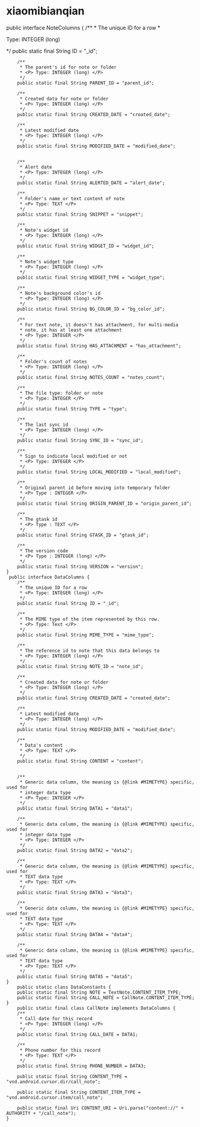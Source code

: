 # xiaomibianqian
public interface NoteColumns {
        /**
         * The unique ID for a row
         * <P> Type: INTEGER (long) </P>
         */
        public static final String ID = "_id";

        /**
         * The parent's id for note or folder
         * <P> Type: INTEGER (long) </P>
         */
        public static final String PARENT_ID = "parent_id";

        /**
         * Created data for note or folder
         * <P> Type: INTEGER (long) </P>
         */
        public static final String CREATED_DATE = "created_date";

        /**
         * Latest modified date
         * <P> Type: INTEGER (long) </P>
         */
        public static final String MODIFIED_DATE = "modified_date";


        /**
         * Alert date
         * <P> Type: INTEGER (long) </P>
         */
        public static final String ALERTED_DATE = "alert_date";

        /**
         * Folder's name or text content of note
         * <P> Type: TEXT </P>
         */
        public static final String SNIPPET = "snippet";

        /**
         * Note's widget id
         * <P> Type: INTEGER (long) </P>
         */
        public static final String WIDGET_ID = "widget_id";

        /**
         * Note's widget type
         * <P> Type: INTEGER (long) </P>
         */
        public static final String WIDGET_TYPE = "widget_type";

        /**
         * Note's background color's id
         * <P> Type: INTEGER (long) </P>
         */
        public static final String BG_COLOR_ID = "bg_color_id";

        /**
         * For text note, it doesn't has attachment, for multi-media
         * note, it has at least one attachment
         * <P> Type: INTEGER </P>
         */
        public static final String HAS_ATTACHMENT = "has_attachment";

        /**
         * Folder's count of notes
         * <P> Type: INTEGER (long) </P>
         */
        public static final String NOTES_COUNT = "notes_count";

        /**
         * The file type: folder or note
         * <P> Type: INTEGER </P>
         */
        public static final String TYPE = "type";

        /**
         * The last sync id
         * <P> Type: INTEGER (long) </P>
         */
        public static final String SYNC_ID = "sync_id";

        /**
         * Sign to indicate local modified or not
         * <P> Type: INTEGER </P>
         */
        public static final String LOCAL_MODIFIED = "local_modified";

        /**
         * Original parent id before moving into temporary folder
         * <P> Type : INTEGER </P>
         */
        public static final String ORIGIN_PARENT_ID = "origin_parent_id";

        /**
         * The gtask id
         * <P> Type : TEXT </P>
         */
        public static final String GTASK_ID = "gtask_id";

        /**
         * The version code
         * <P> Type : INTEGER (long) </P>
         */
        public static final String VERSION = "version";
    }
     public interface DataColumns {
        /**
         * The unique ID for a row
         * <P> Type: INTEGER (long) </P>
         */
        public static final String ID = "_id";

        /**
         * The MIME type of the item represented by this row.
         * <P> Type: Text </P>
         */
        public static final String MIME_TYPE = "mime_type";

        /**
         * The reference id to note that this data belongs to
         * <P> Type: INTEGER (long) </P>
         */
        public static final String NOTE_ID = "note_id";

        /**
         * Created data for note or folder
         * <P> Type: INTEGER (long) </P>
         */
        public static final String CREATED_DATE = "created_date";

        /**
         * Latest modified date
         * <P> Type: INTEGER (long) </P>
         */
        public static final String MODIFIED_DATE = "modified_date";

        /**
         * Data's content
         * <P> Type: TEXT </P>
         */
        public static final String CONTENT = "content";


        /**
         * Generic data column, the meaning is {@link #MIMETYPE} specific, used for
         * integer data type
         * <P> Type: INTEGER </P>
         */
        public static final String DATA1 = "data1";

        /**
         * Generic data column, the meaning is {@link #MIMETYPE} specific, used for
         * integer data type
         * <P> Type: INTEGER </P>
         */
        public static final String DATA2 = "data2";

        /**
         * Generic data column, the meaning is {@link #MIMETYPE} specific, used for
         * TEXT data type
         * <P> Type: TEXT </P>
         */
        public static final String DATA3 = "data3";

        /**
         * Generic data column, the meaning is {@link #MIMETYPE} specific, used for
         * TEXT data type
         * <P> Type: TEXT </P>
         */
        public static final String DATA4 = "data4";

        /**
         * Generic data column, the meaning is {@link #MIMETYPE} specific, used for
         * TEXT data type
         * <P> Type: TEXT </P>
         */
        public static final String DATA5 = "data5";
    }
        public static class DataConstants {
        public static final String NOTE = TextNote.CONTENT_ITEM_TYPE;
        public static final String CALL_NOTE = CallNote.CONTENT_ITEM_TYPE;
    }
        public static final class CallNote implements DataColumns {
        /**
         * Call date for this record
         * <P> Type: INTEGER (long) </P>
         */
        public static final String CALL_DATE = DATA1;

        /**
         * Phone number for this record
         * <P> Type: TEXT </P>
         */
        public static final String PHONE_NUMBER = DATA3;

        public static final String CONTENT_TYPE = "vnd.android.cursor.dir/call_note";

        public static final String CONTENT_ITEM_TYPE = "vnd.android.cursor.item/call_note";

        public static final Uri CONTENT_URI = Uri.parse("content://" + AUTHORITY + "/call_note");
    }